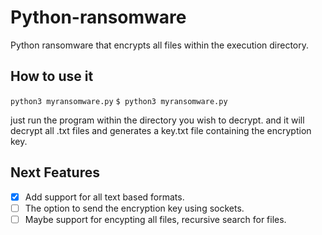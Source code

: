 # Python-ransomware

Python ransomware that encrypts all files within the execution directory.

## How to use it

`python3 myransomware.py`
`$ python3 myransomware.py`

just run the program within the directory you wish to decrypt.
and it will decrypt all .txt files and generates a key.txt file containing the encryption key.

## Next Features

- [x] Add support for all text based formats.
- [ ] The option to send the encryption key using sockets.
- [ ] Maybe support for encypting all files, recursive search for files.
